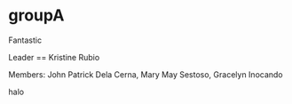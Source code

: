groupA
======

Fantastic

Leader == Kristine Rubio

Members:
        John Patrick Dela Cerna, 
        Mary May Sestoso, 
        Gracelyn Inocando


halo
